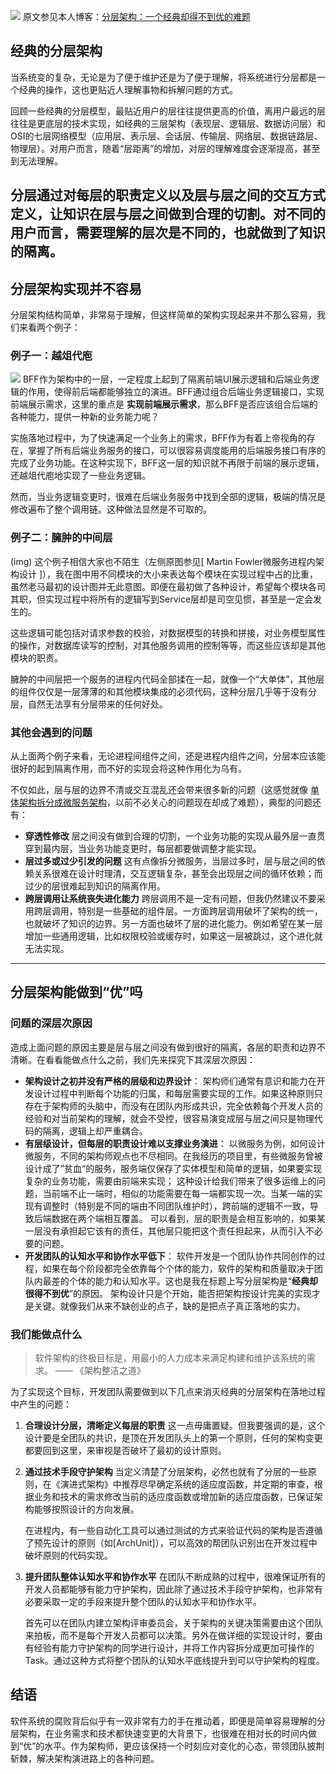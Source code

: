 ![](./_image/2022-05-05/banner.jpg)
原文参见本人博客：[分层架构：一个经典却得不到优的难题](https://www.maguangguang.xyz/layered-architecture)

## 经典的分层架构
当系统变的复杂，无论是为了便于维护还是为了便于理解，将系统进行分层都是一个经典的操作，这也更贴近人理解事物和拆解问题的方式。

回顾一些经典的分层模型，最贴近用户的层往往提供更高的价值，离用户最远的层往往是更底层的技术实现，如经典的三层架构（表现层、逻辑层、数据访问层）和OSI的七层网络模型（应用层、表示层、会话层、传输层、网络层、数据链路层、物理层）。对用户而言，随着“层距离”的增加，对层的理解难度会逐渐提高，甚至到无法理解。

分层通过对每层的职责定义以及层与层之间的交互方式定义，让知识在层与层之间做到合理的切割。对不同的用户而言，需要理解的层次是不同的，也就做到了知识的隔离。
----
## 分层架构实现并不容易
分层架构结构简单，非常易于理解，但这样简单的架构实现起来并不那么容易，我们来看两个例子：
### 例子一：越俎代庖
![](./_image/2022-05-05/分层架构-01.png)
BFF作为架构中的一层，一定程度上起到了隔离前端UI展示逻辑和后端业务逻辑的作用，使得前后端都能够独立的演进。BFF通过组合后端业务逻辑接口，实现前端展示需求，这里的重点是 **实现前端展示需求**，那么BFF是否应该组合后端的各种能力，提供一种新的业务能力呢？

实施落地过程中，为了快速满足一个业务上的需求，BFF作为有着上帝视角的存在，掌握了所有后端业务服务的接口，可以很容易调度能用的后端服务接口有序的完成了业务功能。在这种实现下，BFF这一层的知识就不再限于前端的展示逻辑，还越俎代庖地实现了一些业务逻辑。

然而，当业务逻辑变更时，很难在后端业务服务中找到全部的逻辑，极端的情况是修改遍布了整个调用链。这种做法显然是不可取的。

### 例子二：臃肿的中间层
(img)
这个例子相信大家也不陌生（左侧原图参见[ Martin Fowler微服务进程内架构设计 ]），我在图中用不同模块的大小来表达每个模块在实现过程中占的比重，虽然老马最初的设计图并无此意图。即便在最初做了各种设计，希望每个模块各司其职，但实现过程中将所有的逻辑写到Service层却是司空见惯，甚至是一定会发生的。

这些逻辑可能包括对请求参数的校验，对数据模型的转换和拼接，对业务模型属性的操作，对数据库读写的控制，对其他服务调用的控制等等，而这些应该却是其他模块的职责。

臃肿的中间层把一个服务的进程内代码全部揉在一起，就像一个“大单体”，其他层的组件仅仅是一层薄薄的和其他模块集成的必须代码，这种分层几乎等于没有分层，自然无法享有分层带来的任何好处。

### 其他会遇到的问题
从上面两个例子来看，无论进程间组件之间，还是进程内组件之间，分层本应该能很好的起到隔离作用，而不好的实现会将这种作用化为乌有。

不仅如此，层与层的边界不清或交互混乱还会带来很多新的问题（这感觉就像 [单体架构拆分成微服务架构](https://www.maguangguang.xyz/services-split-in-iterative-development)，以前不必关心的问题现在却成了难题），典型的问题还有：
- **穿透性修改**
	层之间没有做到合理的切割，一个业务功能的实现从最外层一直贯穿到最内层，当业务功能变更时，每层都要做调整才能实现。
- **层过多或过少引发的问题**
	这有点像拆分微服务，当层过多时，层与层之间的依赖关系很难在设计时理清，交互逻辑复杂，甚至会出现层之间的循环依赖；而过少的层很难起到知识的隔离作用。
- **跨层调用让系统丧失进化能力**
	跨层调用不是一定有问题，但我仍然建议不要采用跨层调用，特别是一些基础的组件层。一方面跨层调用破坏了架构的统一，也就破坏了知识的边界。另一方面也破坏了层的进化能力。例如希望在某一层增加一些通用逻辑，比如权限校验或缓存时，如果这一层被跳过，这个进化就无法实现。

----

## 分层架构能做到“优”吗
### 问题的深层次原因
造成上面问题的原因主要是层与层之间没有做到很好的隔离，各层的职责和边界不清晰。在看看能做点什么之前，我们先来探究下其深层次原因：
- **架构设计之初并没有严格的层级和边界设计**：
	架构师们通常有意识和能力在开发设计过程中判断每个功能的归属，和每层需要实现的工作。如果这种原则只存在于架构师的头脑中，而没有在团队内形成共识，完全依赖每个开发人员的经验和对当前架构的理解，就会不受控，很容易演变成层与层之间只是物理代码的隔离，逻辑上却严重耦合。
- **有层级设计，但每层的职责设计难以支撑业务演进**：
	以微服务为例，如何设计微服务，不同的架构师观点也不尽相同。在我经历的项目里，有些微服务曾被设计成了”贫血“的服务，服务端仅保存了实体模型和简单的逻辑，如果要实现复杂的业务功能，需要由前端来实现；
	这种设计给我们带来了很多运维上的问题，当前端不止一端时，相似的功能需要在每一端都实现一次。当某一端的实现有调整时（特别是不同的端由不同团队维护时），跨前端的逻辑不一致，导致后端数据在两个端相互覆盖。
	可以看到，层的职责是会相互影响的，如果某一层没有承担起它该有的责任，其他层只能把这个责任担起来，从而引入不必要的问题。
- **开发团队的认知水平和协作水平低下**：
	软件开发是一个团队协作共同创作的过程，如果在每个阶段都完全依靠每个个体的能力，软件的架构和质量取决于团队内最差的个体的能力和认知水平。这也是我在标题上写分层架构是“**经典却很得不到优**”的原因。
	架构设计只是个开始，能否把架构按设计完美的实现才是关键。就像我们从来不缺创业的点子，缺的是把点子真正落地的实力。
### 我们能做点什么
> 软件架构的终极目标是，用最小的人力成本来满足构建和维护该系统的需求。 —— 《架构整洁之道》

为了实现这个目标，开发团队需要做到以下几点来消灭经典的分层架构在落地过程中产生的问题：

1. **合理设计分层，清晰定义每层的职责**
	这一点毋庸置疑。但我要强调的是，这个设计要是全团队的共识，是顶在开发团队头上的第一个原则，任何的架构变更都要回到这里，来审视是否破坏了最初的设计原则。

2. **通过技术手段守护架构**
	当定义清楚了分层架构，必然也就有了分层的一些原则，在《演进式架构》中推荐尽早确定系统的适应度函数，并定期的审查，根据业务和技术的需求修改当前的适应度函数或增加新的适应度函数，已保证架构能够按照设计的方向发展。

	在进程内，有一些自动化工具可以通过测试的方式来验证代码的架构是否遵循了预先设计的原则（如[ArchUnit]），可以高效的帮团队识别出在开发过程中破坏原则的代码实现。

3. **提升团队整体认知水平和协作水平**
	在团队不断成熟的过程中，很难保证所有的开发人员都能够有能力守护架构，因此除了通过技术手段守护架构，也非常有必要采取一定的手段来提升整个团队的认知水平和协作水平。

	首先可以在团队内建立架构评审委员会，关于架构的关键决策需要由这个团队来拍板，而不是每个开发人员都可以决策。另外在做详细的实现设计时，要由有经验有能力守护架构的同学进行设计，并将工作内容拆分成更加可操作的Task。通过这种方式将整个团队的认知水平底线提升到可以守护架构的程度。
## 结语
软件系统的腐败背后似乎有一双非常有力的手在推动着，即便是简单容易理解的分层架构，在业务需求和技术都快速变更的大背景下，也很难在相对长的时间内做到“优”的水平。作为架构师，更应该保持一个时刻应对变化的心态，带领团队披荆斩棘，解决架构演进路上的各种问题。